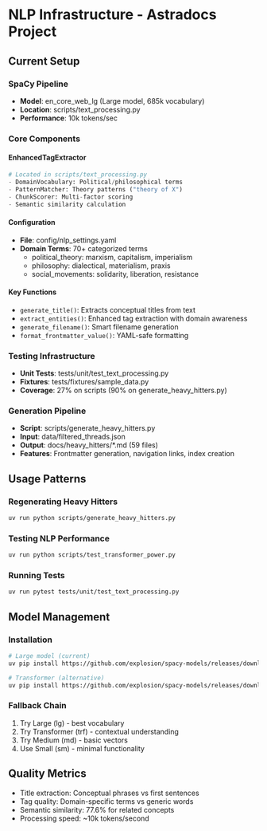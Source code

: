 # NLP Infrastructure - Astradocs Project

## Current Setup

### SpaCy Pipeline
- **Model**: en_core_web_lg (Large model, 685k vocabulary)
- **Location**: scripts/text_processing.py
- **Performance**: 10k tokens/sec

### Core Components

#### EnhancedTagExtractor
```python
# Located in scripts/text_processing.py
- DomainVocabulary: Political/philosophical terms
- PatternMatcher: Theory patterns ("theory of X")
- ChunkScorer: Multi-factor scoring
- Semantic similarity calculation
```

#### Configuration
- **File**: config/nlp_settings.yaml
- **Domain Terms**: 70+ categorized terms
  - political_theory: marxism, capitalism, imperialism
  - philosophy: dialectical, materialism, praxis
  - social_movements: solidarity, liberation, resistance

#### Key Functions
- `generate_title()`: Extracts conceptual titles from text
- `extract_entities()`: Enhanced tag extraction with domain awareness
- `generate_filename()`: Smart filename generation
- `format_frontmatter_value()`: YAML-safe formatting

### Testing Infrastructure
- **Unit Tests**: tests/unit/test_text_processing.py
- **Fixtures**: tests/fixtures/sample_data.py
- **Coverage**: 27% on scripts (90% on generate_heavy_hitters.py)

### Generation Pipeline
- **Script**: scripts/generate_heavy_hitters.py
- **Input**: data/filtered_threads.json
- **Output**: docs/heavy_hitters/*.md (59 files)
- **Features**: Frontmatter generation, navigation links, index creation

## Usage Patterns

### Regenerating Heavy Hitters
```bash
uv run python scripts/generate_heavy_hitters.py
```

### Testing NLP Performance
```bash
uv run python scripts/test_transformer_power.py
```

### Running Tests
```bash
uv run pytest tests/unit/test_text_processing.py
```

## Model Management

### Installation
```bash
# Large model (current)
uv pip install https://github.com/explosion/spacy-models/releases/download/en_core_web_lg-3.8.0/en_core_web_lg-3.8.0-py3-none-any.whl

# Transformer (alternative)
uv pip install https://github.com/explosion/spacy-models/releases/download/en_core_web_trf-3.8.0/en_core_web_trf-3.8.0-py3-none-any.whl
```

### Fallback Chain
1. Try Large (lg) - best vocabulary
2. Try Transformer (trf) - contextual understanding  
3. Try Medium (md) - basic vectors
4. Use Small (sm) - minimal functionality

## Quality Metrics
- Title extraction: Conceptual phrases vs first sentences
- Tag quality: Domain-specific terms vs generic words
- Semantic similarity: 77.6% for related concepts
- Processing speed: ~10k tokens/second